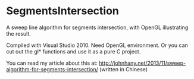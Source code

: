 SegmentsIntersection
====================

A sweep line algorithm for segments intersection, with OpenGL illustrating the result.

Compiled with Visual Studio 2010.
Need OpenGL environment.
Or you can cut out the gl* functions and use it as a pure C project.

You can read my article about this at:
http://johnhany.net/2013/11/sweep-algorithm-for-segments-intersection/
(written in Chinese)
